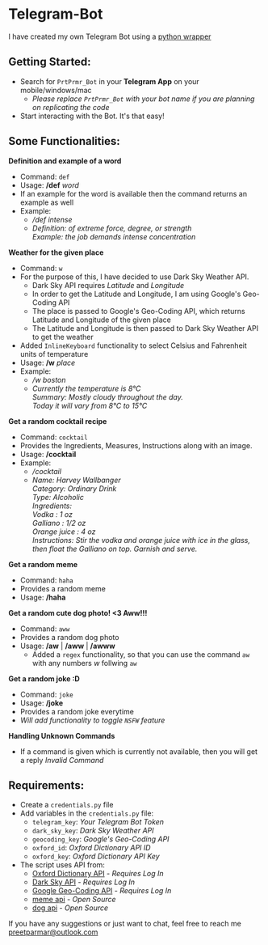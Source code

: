 # Telegram-Bot

I have created my own Telegram Bot using a [python wrapper](https://github.com/python-telegram-bot/python-telegram-bot)
<!-- ![PrtPrmr_Bot](https://github.com/preetparmar/Telegram-Bot/blob/master/screenshots/test.png) -->

## Getting Started:
- Search for `PrtPrmr_Bot` in your **Telegram App** on your mobile/windows/mac
    - *Please replace `PrtPrmr_Bot` with your bot name if you are planning on replicating the code*
- Start interacting with the Bot. It's that easy!

## Some Functionalities:
**Definition and example of a word**
- Command: `def`
- Usage: **/def** *word*
- If an example for the word is available then the command returns an example as well
- Example: 
    - */def intense*
    - *Definition: of extreme force, degree, or strength<br/>Example: the job demands intense concentration*

**Weather for the given place**
- Command: `w`
- For the purpose of this, I have decided to use Dark Sky Weather API.
    - Dark Sky API requires *Latitude* and *Longitude*
    - In order to get the Latitude and Longitude, I am using Google's Geo-Coding API
    - The place is passed to Google's Geo-Coding API, which returns Latitude and Longitude of the given place
    - The Latitude and Longitude is then passed to Dark Sky Weather API to get the weather
- Added `InlineKeyboard` functionality to select Celsius and Fahrenheit units of temperature
- Usage: **/w** *place*
- Example:
    - */w boston*
    - *Currently the temperature is 8°C<br/>Summary: Mostly cloudy throughout the day.<br/>Today it will vary from 8°C to 15°C*

**Get a random cocktail recipe**
- Command: `cocktail`
- Provides the Ingredients, Measures, Instructions along with an image. 
- Usage: **/cocktail**
- Example:
    - */cocktail*
    - *Name: Harvey Wallbanger<br/>Category: Ordinary Drink<br/>Type: Alcoholic<br/>Ingredients:<br/>Vodka : 1 oz<br/>Galliano : 1/2 oz<br/>Orange juice : 4 oz<br/>Instructions: Stir the vodka and orange juice with ice in the glass, then float the Galliano on top. Garnish and serve.*

**Get a random meme**
- Command: `haha`
- Provides a random meme
- Usage: **/haha**

**Get a random cute dog photo! <3 Aww!!!**
- Command: `aww`
- Provides a random dog photo
- Usage: **/aw** | **/aww** | **/awww**
    - Added a `regex` functionality, so that you can use the command `aw` with any numbers *w* follwing `aw`

**Get a random joke :D**
- Command: `joke`
- Usage: **/joke**
- Provides a random joke everytime
- *Will add functionality to toggle `NSFW` feature*

**Handling Unknown Commands**
- If a command is given which is currently not available, then you will get a reply *Invalid Command*

## Requirements:
- Create a `credentials.py` file
- Add variables in the `credentials.py` file:
    - `telegram_key`: *Your Telegram Bot Token*
    - `dark_sky_key`: *Dark Sky Weather API*
    - `geocoding_key`: *Google's Geo-Coding API*
    - `oxford_id`: *Oxford Dictionary API ID*
    - `oxford_key`: *Oxford Dictionary API Key*
- The script uses API from:
    - [Oxford Dictionary API](https://developer.oxforddictionaries.com/) - *Requires Log In*
    - [Dark Sky API](https://darksky.net/dev) - *Requires Log In*
    - [Google Geo-Coding API](https://developers.google.com/maps/documentation/geocoding/start) - *Requires Log In*
    - [meme api](https://meme-api.herokuapp.com/) - *Open Source*
    - [dog api](https://dog.ceo/dog-api/) - *Open Source*

<!-- ## Some functions in the Pipeline:
- Get real time location for MBTA Boston.
- Store interaction and user data into database -->

If you have any suggestions or just want to chat, feel free to reach me preetparmar@outlook.com
